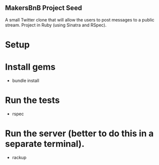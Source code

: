 ## MakersBnB Project Seed

A small Twitter clone that will allow the users to post messages to a public stream.
Project in Ruby (using Sinatra and RSpec).


# Setup

# Install gems
- bundle install

# Run the tests
- rspec

# Run the server (better to do this in a separate terminal).
- rackup

